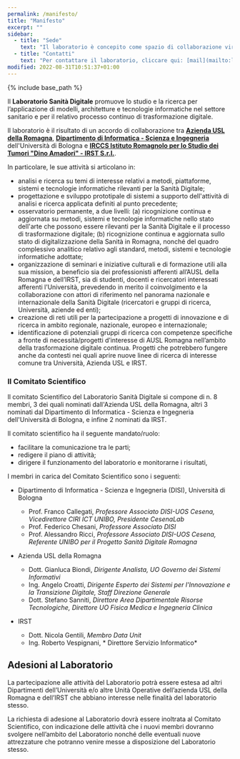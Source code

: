 ```yaml
---
permalink: /manifesto/
title: "Manifesto"
excerpt: ""
sidebar:
  - title: "Sede"
    text: "Il laboratorio è concepito come spazio di collaborazione virtuale. Utilizza spazi di lavoro fisici presso il Campus di Cesena dell'Università di Bologna e presso AUSL della Romagna."
  - title: "Contatti"
    text: "Per contattare il laboratorio, cliccare qui: [mail](mailto:laboratoriosanitadigitale@gmail.com)."
modified: 2022-08-31T10:51:37+01:00
---
```


{% include base_path %}
<!--{% include toc %}-->

Il **Laboratorio Sanità Digitale** promuove lo studio e la ricerca per l’applicazione di modelli, architetture e tecnologie informatiche nel settore sanitario e per il relativo processo continuo di trasformazione digitale.

Il laboratorio è il risultato di un accordo di collaborazione tra **[Azienda USL della Romagna](https://www.auslromagna.it/)**, **[Dipartimento di Informatica - Scienza e Ingegneria](https://disi.unibo.it/it)** dell'Università di Bologna e **[IRCCS Istituto Romagnolo per lo Studio dei Tumori "Dino Amadori" - IRST S.r.l.](https://www.irst.emr.it/it/)**.

In particolare, le sue attività si articolano in:

* analisi e ricerca su temi di interesse relativi a metodi, piattaforme, sistemi e tecnologie informatiche rilevanti per la Sanità Digitale;
* progettazione e sviluppo prototipale di sistemi a supporto dell'attività di analisi e ricerca applicata definiti al punto precedente;
* osservatorio permanente, a due livelli: (a) ricognizione continua e aggiornata su metodi, sistemi e tecnologie informatiche nello stato dell'arte che possono essere rilevanti per la Sanità Digitale e il processo di trasformazione digitale; (b) ricognizione continua e aggiornata sullo stato di digitalizzazione della Sanità in Romagna, nonché del quadro complessivo analitico relativo agli standard, metodi, sistemi e tecnologie informatiche adottate;
* organizzazione di seminari e iniziative culturali e di formazione utili alla sua mission, a beneficio sia dei professionisti afferenti all’AUSL della Romagna e dell’IRST, sia di studenti, docenti e ricercatori interessati afferenti l’Università, prevedendo in merito il coinvolgimento e la collaborazione con attori di riferimento nel panorama nazionale e internazionale della Sanità Digitale (ricercatori e gruppi di ricerca, Università, aziende ed enti);
* creazione di reti utili per la partecipazione a progetti di innovazione e di ricerca in ambito regionale, nazionale, europeo e internazionale;
* identificazione di potenziali gruppi di ricerca con competenze specifiche a fronte di necessità/progetti d’interesse di AUSL Romagna nell’ambito della trasformazione digitale continua. Progetti che potrebbero fungere anche da contesti nei quali aprire nuove linee di ricerca di interesse comune tra Università, Azienda USL e IRST.

### Il Comitato Scientifico

Il comitato Scientifico del Laboratorio Sanità Digitale si compone di n. 8 membri, 3 dei quali nominati dall'Azienda USL della Romagna, altri 3 nominati dal Dipartimento di Informatica - Scienza e Ingegneria dell'Università di Bologna, e infine 2 nominati da IRST.

Il comitato scientifico ha il seguente mandato/ruolo:
* facilitare la comunicazione tra le parti;
* redigere il piano di attività;
* dirigere il funzionamento del laboratorio e monitorarne i risultati,

I membri in carica del Comitato Scientifico sono i seguenti:

* Dipartimento di Informatica - Scienza e Ingegneria (DISI), Università di Bologna
	* Prof. Franco Callegati, *Professore Associato DISI-UOS Cesena, Vicedirettore CIRI ICT UNIBO, Presidente CesenaLab*
	* Prof. Federico Chesani, *Professore Associato DISI*
	* Prof. Alessandro Ricci, *Professore Associato DISI-UOS Cesena, Referente UNIBO per il Progetto Sanità Digitale Romagna*
	
* Azienda USL della Romagna
	* Dott. Gianluca Biondi, *Dirigente Analista, UO Governo dei Sistemi Informativi*
	* Ing. Angelo Croatti, *Dirigente Esperto dei Sistemi per l'Innovazione e la Transizione Digitale, Staff Direzione Generale*
	* Dott. Stefano Sanniti, *Direttore Area Dipartimentale Risorse Tecnologiche, Direttore UO Fisica Medica e Ingegneria Clinica*
	
* IRST
	* Dott. Nicola Gentili, *Membro Data Unit*
	* Ing. Roberto Vespignani, * Direttore Servizio Informatico*

## Adesioni al Laboratorio

La partecipazione alle attività del Laboratorio potrà essere estesa ad altri Dipartimenti dell’Università e/o altre Unità Operative dell’azienda USL della Romagna e dell’IRST che abbiano interesse nelle finalità del laboratorio stesso.

La richiesta di adesione al Laboratorio dovrà essere inoltrata al Comitato Scientifico, con indicazione delle attività che i nuovi membri dovranno svolgere nell’ambito del Laboratorio nonché delle eventuali nuove attrezzature che potranno venire messe a disposizione del Laboratorio stesso.


